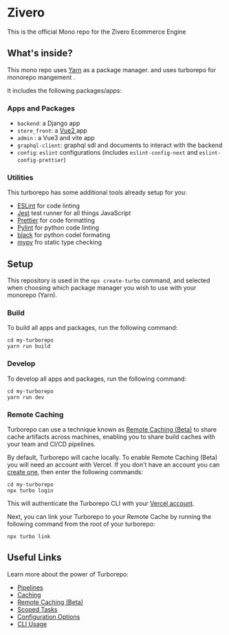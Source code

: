 # Zivero

This is the official Mono repo for the Zivero Ecommerce Engine

## What's inside?

This mono repo uses [Yarn](https://classic.yarnpkg.com/lang/en/) as a package manager.
and uses turborepo for monorepo mangement .

It includes the following packages/apps:

### Apps and Packages

- `backend`: a Django app
- `store_front`: a [Vue2 ](https://vuejs.org) app
- `admin` : a Vue3 and vite app
- `graphql-client`: graphql sdl and documents to interact with the backend
- `config`: `eslint` configurations (includes `eslint-config-next` and `eslint-config-prettier`)

### Utilities

This turborepo has some additional tools already setup for you:

- [ESLint](https://eslint.org/) for code linting
- [Jest](https://jestjs.io) test runner for all things JavaScript
- [Prettier](https://prettier.io) for code formatting
- [Pylint](https:pylint.org) for python code linting
- [black](https://pypi.org/project/black/) for python codel formating
- [mypy](http://mypy-lang.org/) fro static type checking

## Setup

This repository is used in the `npx create-turbo` command, and selected when choosing which package manager you wish to use with your monorepo (Yarn).

### Build

To build all apps and packages, run the following command:

```
cd my-turborepo
yarn run build
```

### Develop

To develop all apps and packages, run the following command:

```
cd my-turborepo
yarn run dev
```

### Remote Caching

Turborepo can use a technique known as [Remote Caching (Beta)](https://turborepo.org/docs/features/remote-caching) to share cache artifacts across machines, enabling you to share build caches with your team and CI/CD pipelines.

By default, Turborepo will cache locally. To enable Remote Caching (Beta) you will need an account with Vercel. If you don't have an account you can [create one](https://vercel.com/signup), then enter the following commands:

```
cd my-turborepo
npx turbo login
```

This will authenticate the Turborepo CLI with your [Vercel account](https://vercel.com/docs/concepts/personal-accounts/overview).

Next, you can link your Turborepo to your Remote Cache by running the following command from the root of your turborepo:

```
npx turbo link
```

## Useful Links

Learn more about the power of Turborepo:

- [Pipelines](https://turborepo.org/docs/features/pipelines)
- [Caching](https://turborepo.org/docs/features/caching)
- [Remote Caching (Beta)](https://turborepo.org/docs/features/remote-caching)
- [Scoped Tasks](https://turborepo.org/docs/features/scopes)
- [Configuration Options](https://turborepo.org/docs/reference/configuration)
- [CLI Usage](https://turborepo.org/docs/reference/command-line-reference)
